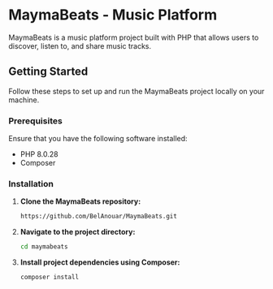 # MaymaBeats - Music Platform

MaymaBeats is a music platform project built with PHP that allows users to discover, listen to, and share music tracks.

## Getting Started

Follow these steps to set up and run the MaymaBeats project locally on your machine.

### Prerequisites

Ensure that you have the following software installed:

- PHP 8.0.28 
- Composer

### Installation

1. **Clone the MaymaBeats repository:**

    ```bash
    https://github.com/BelAnouar/MaymaBeats.git
    ```

2. **Navigate to the project directory:**

    ```bash
    cd maymabeats
    ```

3. **Install project dependencies using Composer:**

    ```bash
    composer install
    ```
